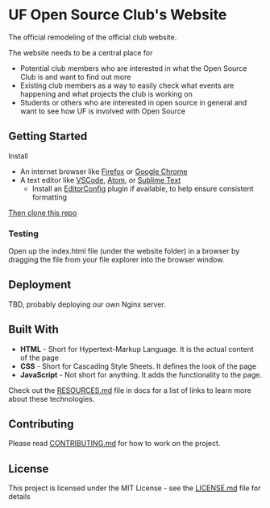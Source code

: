 # UF Open Source Club's Website

The official remodeling of the official club website.

The website needs to be a central place for
 - Potential club members who are interested in what the Open Source Club is and want to find out more
 - Existing club members as a way to easily check what events are happening and what projects the club is working on
 - Students or others who are interested in open source in general and want to see how UF is involved with Open Source

## Getting Started

Install
- An internet browser like [Firefox](https://www.mozilla.org/en-US/firefox/new/) or [Google Chrome](https://www.google.com/chrome/index.html)
- A text editor like [VSCode](https://code.visualstudio.com/), [Atom](https://atom.io/), or [Sublime Text](https://www.sublimetext.com/)
	- Install an [EditorConfig](https://editorconfig.org/) plugin if available, to help ensure consistent formatting

[Then clone this repo](https://help.github.com/articles/cloning-a-repository/)

### Testing

Open up the index.html file (under the website folder) in a browser by dragging the file from your file explorer into the browser window.

## Deployment

TBD, probably deploying our own Nginx server.

## Built With

- **HTML** - Short for Hypertext-Markup Language. It is the actual content of the page
- **CSS** - Short for Cascading Style Sheets. It defines the look of the page
- **JavaScript** -  Not short for anything. It adds the functionality to the page.

Check out the [RESOURCES.md](docs/RESOURCES.md) file in docs for a list of links to learn more about these technologies.

## Contributing

Please read [CONTRIBUTING.md](CONTRIBUTING.md) for how to work on the project.

## License

This project is licensed under the MIT License - see the [LICENSE.md](LICENSE.md) file for details
